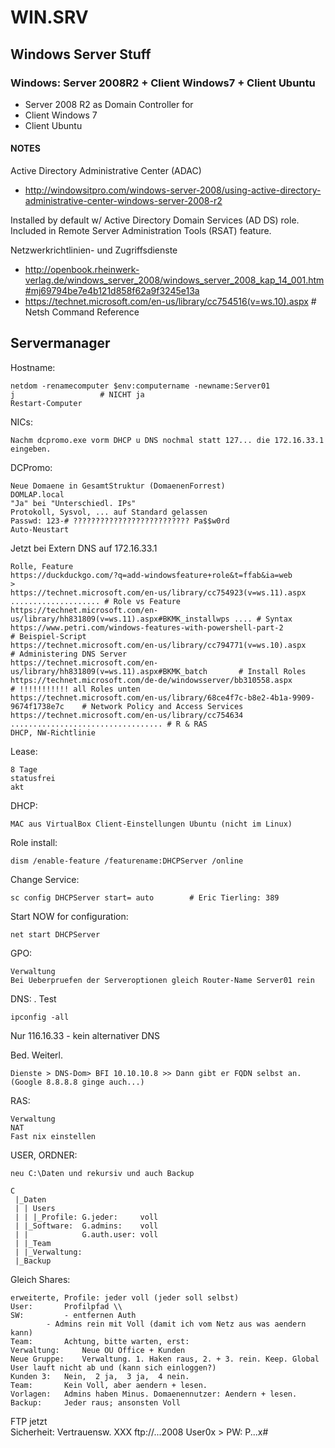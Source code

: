 # WIN.SRV
## Windows Server Stuff

### Windows: Server 2008R2 + Client Windows7 + Client Ubuntu

- Server 2008 R2 as Domain Controller for
- Client Windows 7
- Client Ubuntu



#### NOTES

Active Directory Administrative Center (ADAC)  
- http://windowsitpro.com/windows-server-2008/using-active-directory-administrative-center-windows-server-2008-r2

Installed by default w/ Active Directory Domain Services (AD DS) role.  
Included in Remote Server Administration Tools (RSAT) feature.

Netzwerkrichtlinien- und Zugriffsdienste  
- http://openbook.rheinwerk-verlag.de/windows_server_2008/windows_server_2008_kap_14_001.htm#mj69794be7e4b121d858f62a9f3245e13a
- https://technet.microsoft.com/en-us/library/cc754516(v=ws.10).aspx		# Netsh Command Reference


Servermanager
------------------

Hostname:

	netdom -renamecomputer $env:computername -newname:Server01
	j 					# NICHT ja
	Restart-Computer


NICs:

	Nachm dcpromo.exe vorm DHCP u DNS nochmal statt 127... die 172.16.33.1 eingeben.


DCPromo:

	Neue Domaene in GesamtStruktur (DomaenenForrest)
	DOMLAP.local
	"Ja" bei "Unterschiedl. IPs"
	Protokoll, Sysvol, ... auf Standard gelassen
	Passwd: 123-# ?????????????????????????? Pa$$w0rd
	Auto-Neustart

Jetzt bei Extern DNS auf 172.16.33.1

	Rolle, Feature
	https://duckduckgo.com/?q=add-windowsfeature+role&t=ffab&ia=web
	>
	https://technet.microsoft.com/en-us/library/cc754923(v=ws.11).aspx .................... # Role vs Feature  
	https://technet.microsoft.com/en-us/library/hh831809(v=ws.11).aspx#BKMK_installwps .... # Syntax  
	https://www.petri.com/windows-features-with-powershell-part-2				# Beispiel-Script  
	https://technet.microsoft.com/en-us/library/cc794771(v=ws.10).aspx			# Administering DNS Server  
	https://technet.microsoft.com/en-us/library/hh831809(v=ws.11).aspx#BKMK_batch		# Install Roles  
	https://technet.microsoft.com/de-de/windowsserver/bb310558.aspx				# !!!!!!!!!!! all Roles unten  
	https://technet.microsoft.com/en-us/library/68ce4f7c-b8e2-4b1a-9909-9674f1738e7c 	# Network Policy and Access Services  
	https://technet.microsoft.com/en-us/library/cc754634 .................................. # R & RAS  
	DHCP, NW-Richtlinie  

Lease:

	8 Tage  
	statusfrei  
	akt  

DHCP:

	MAC aus VirtualBox Client-Einstellungen Ubuntu (nicht im Linux)
	
Role install:

	dism /enable-feature /featurename:DHCPServer /online
	
Change Service:  

	sc config DHCPServer start= auto		# Eric Tierling: 389
	
Start NOW for configuration:  

	net start DHCPServer

GPO:  

	Verwaltung  
	Bei Ueberpruefen der Serveroptionen gleich Router-Name Server01 rein

DNS:
. Test
  ```
  ipconfig -all
  ```
  Nur 116.16.33 - kein alternativer DNS

Bed. Weiterl.

	Dienste > DNS-Dom> BFI 10.10.10.8 >> Dann gibt er FQDN selbst an.
	(Google 8.8.8.8 ginge auch...)

RAS:  

	Verwaltung
	NAT
	Fast nix einstellen

USER, ORDNER:

	neu C:\Daten und rekursiv und auch Backup

	C
	 |_Daten	
	 | | Users
	 | | |_Profile: G.jeder:     voll
	 | |_Software:  G.admins:    voll
	 | |            G.auth.user: voll 
	 | |_Team
	 | |_Verwaltung: 
	 |_Backup
   

Gleich Shares:  

	erweiterte, Profile: jeder voll (jeder soll selbst)  
	User: 		Profilpfad \\  
	SW: 		- entfernen Auth  
			- Admins rein mit Voll (damit ich vom Netz aus was aendern kann)  
	Team: 		Achtung, bitte warten, erst:  
	Verwaltung: 	Neue OU Office + Kunden  
	Neue Gruppe: 	Verwaltung. 1. Haken raus, 2. + 3. rein. Keep. Global User lauft nicht ab und (kann sich einloggen?)  
	Kunden 3: 	Nein,  2 ja,  3 ja,  4 nein.  
	Team:		Kein Voll, aber aendern + lesen.  
	Vorlagen: 	Admins haben Minus. Domaenennutzer: Aendern + lesen.  
	Backup: 	Jeder raus; ansonsten Voll  

FTP jetzt  
	Sicherheit: Vertrauensw. XXX ftp://...2008
	User0x > PW: P...x#
